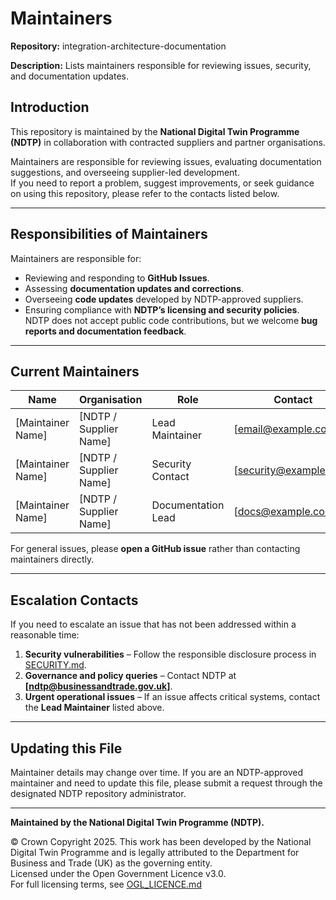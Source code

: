 # Maintainers

**Repository:** integration-architecture-documentation 

**Description:** Lists maintainers responsible for reviewing issues, security, and documentation updates.  

<!-- SPDX-License-Identifier: OGL-UK-3.0 -->

## Introduction

This repository is maintained by the **National Digital Twin Programme (NDTP)** in collaboration with contracted suppliers and partner
organisations.

Maintainers are responsible for reviewing issues, evaluating documentation suggestions, and overseeing supplier-led development.  
If you need to report a problem, suggest improvements, or seek guidance on using this repository, please refer to the contacts listed below.

---

## Responsibilities of Maintainers

Maintainers are responsible for:

- Reviewing and responding to **GitHub Issues**.
- Assessing **documentation updates and corrections**.
- Overseeing **code updates** developed by NDTP-approved suppliers.
- Ensuring compliance with **NDTP’s licensing and security policies**.  
  NDTP does not accept public code contributions, but we welcome **bug reports and documentation feedback**.

---

## Current Maintainers

| Name | Organisation | Role | Contact |
|------|-------------|------|---------|
| [Maintainer Name] | [NDTP / Supplier Name] | Lead Maintainer | [email@example.com] |
| [Maintainer Name] | [NDTP / Supplier Name] | Security Contact | [security@example.com] |
| [Maintainer Name] | [NDTP / Supplier Name] | Documentation Lead | [docs@example.com] |

For general issues, please **open a GitHub issue** rather than contacting maintainers directly.

---

## Escalation Contacts

If you need to escalate an issue that has not been addressed within a reasonable time:

1. **Security vulnerabilities** – Follow the responsible disclosure process in [SECURITY.md](SECURITY.md).
2. **Governance and policy queries** – Contact NDTP at **[ndtp@businessandtrade.gov.uk]**.
3. **Urgent operational issues** – If an issue affects critical systems, contact the **Lead Maintainer** listed above.

---

## Updating this File

Maintainer details may change over time. If you are an NDTP-approved maintainer and need to update this file, please submit a request
through the designated NDTP repository administrator.

---

**Maintained by the National Digital Twin Programme (NDTP).**  

© Crown Copyright 2025. This work has been developed by the National Digital Twin Programme and is legally attributed to the Department for Business and Trade (UK) as the governing entity.  
Licensed under the Open Government Licence v3.0.  
For full licensing terms, see [OGL_LICENCE.md](OGL_LICENCE.md) 
